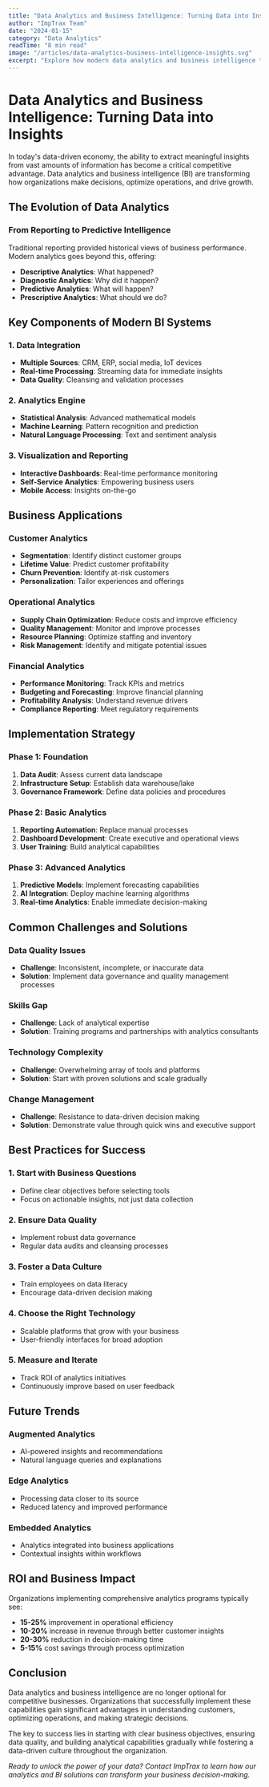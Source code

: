 ```yaml
---
title: "Data Analytics and Business Intelligence: Turning Data into Insights"
author: "ImpTrax Team"
date: "2024-01-15"
category: "Data Analytics"
readTime: "8 min read"
image: "/articles/data-analytics-business-intelligence-insights.svg"
excerpt: "Explore how modern data analytics and business intelligence tools are helping companies make data-driven decisions and gain competitive advantages."
---
```


# Data Analytics and Business Intelligence: Turning Data into Insights

In today's data-driven economy, the ability to extract meaningful insights from vast amounts of information has become a critical competitive advantage. Data analytics and business intelligence (BI) are transforming how organizations make decisions, optimize operations, and drive growth.

## The Evolution of Data Analytics

### From Reporting to Predictive Intelligence
Traditional reporting provided historical views of business performance. Modern analytics goes beyond this, offering:

- **Descriptive Analytics**: What happened?
- **Diagnostic Analytics**: Why did it happen?
- **Predictive Analytics**: What will happen?
- **Prescriptive Analytics**: What should we do?

## Key Components of Modern BI Systems

### 1. Data Integration
- **Multiple Sources**: CRM, ERP, social media, IoT devices
- **Real-time Processing**: Streaming data for immediate insights
- **Data Quality**: Cleansing and validation processes

### 2. Analytics Engine
- **Statistical Analysis**: Advanced mathematical models
- **Machine Learning**: Pattern recognition and prediction
- **Natural Language Processing**: Text and sentiment analysis

### 3. Visualization and Reporting
- **Interactive Dashboards**: Real-time performance monitoring
- **Self-Service Analytics**: Empowering business users
- **Mobile Access**: Insights on-the-go

## Business Applications

### Customer Analytics
- **Segmentation**: Identify distinct customer groups
- **Lifetime Value**: Predict customer profitability
- **Churn Prevention**: Identify at-risk customers
- **Personalization**: Tailor experiences and offerings

### Operational Analytics
- **Supply Chain Optimization**: Reduce costs and improve efficiency
- **Quality Management**: Monitor and improve processes
- **Resource Planning**: Optimize staffing and inventory
- **Risk Management**: Identify and mitigate potential issues

### Financial Analytics
- **Performance Monitoring**: Track KPIs and metrics
- **Budgeting and Forecasting**: Improve financial planning
- **Profitability Analysis**: Understand revenue drivers
- **Compliance Reporting**: Meet regulatory requirements

## Implementation Strategy

### Phase 1: Foundation
1. **Data Audit**: Assess current data landscape
2. **Infrastructure Setup**: Establish data warehouse/lake
3. **Governance Framework**: Define data policies and procedures

### Phase 2: Basic Analytics
1. **Reporting Automation**: Replace manual processes
2. **Dashboard Development**: Create executive and operational views
3. **User Training**: Build analytical capabilities

### Phase 3: Advanced Analytics
1. **Predictive Models**: Implement forecasting capabilities
2. **AI Integration**: Deploy machine learning algorithms
3. **Real-time Analytics**: Enable immediate decision-making

## Common Challenges and Solutions

### Data Quality Issues
- **Challenge**: Inconsistent, incomplete, or inaccurate data
- **Solution**: Implement data governance and quality management processes

### Skills Gap
- **Challenge**: Lack of analytical expertise
- **Solution**: Training programs and partnerships with analytics consultants

### Technology Complexity
- **Challenge**: Overwhelming array of tools and platforms
- **Solution**: Start with proven solutions and scale gradually

### Change Management
- **Challenge**: Resistance to data-driven decision making
- **Solution**: Demonstrate value through quick wins and executive support

## Best Practices for Success

### 1. Start with Business Questions
- Define clear objectives before selecting tools
- Focus on actionable insights, not just data collection

### 2. Ensure Data Quality
- Implement robust data governance
- Regular data audits and cleansing processes

### 3. Foster a Data Culture
- Train employees on data literacy
- Encourage data-driven decision making

### 4. Choose the Right Technology
- Scalable platforms that grow with your business
- User-friendly interfaces for broad adoption

### 5. Measure and Iterate
- Track ROI of analytics initiatives
- Continuously improve based on user feedback

## Future Trends

### Augmented Analytics
- AI-powered insights and recommendations
- Natural language queries and explanations

### Edge Analytics
- Processing data closer to its source
- Reduced latency and improved performance

### Embedded Analytics
- Analytics integrated into business applications
- Contextual insights within workflows

## ROI and Business Impact

Organizations implementing comprehensive analytics programs typically see:

- **15-25%** improvement in operational efficiency
- **10-20%** increase in revenue through better customer insights
- **20-30%** reduction in decision-making time
- **5-15%** cost savings through process optimization

## Conclusion

Data analytics and business intelligence are no longer optional for competitive businesses. Organizations that successfully implement these capabilities gain significant advantages in understanding customers, optimizing operations, and making strategic decisions.

The key to success lies in starting with clear business objectives, ensuring data quality, and building analytical capabilities gradually while fostering a data-driven culture throughout the organization.

*Ready to unlock the power of your data? Contact ImpTrax to learn how our analytics and BI solutions can transform your business decision-making.*